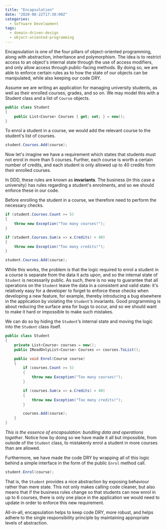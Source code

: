 ```yaml
---
title: "Encapsulation"
date: "2020-08-22T17:30:00Z"
categories:
  - Software Development
tags:
  - domain-driven-design
  - object-oriented-programming
---
```


Encapsulation is one of the four pillars of object-oriented programming, along with abstraction, inheritance and polymorphism. The idea is to restrict access to an object's internal state through the use of access modifiers, and only allow access through public-facing methods. By doing so, we are able to enforce certain rules as to how the state of our objects can be manipulated, while also keeping our code DRY.

Assume we are writing an application for managing university students, as well as their enrolled courses, grades, and so on. We may model this with a Student class and a list of `Course` objects.

```csharp
public class Student
{
    public List<Course> Courses { get; set; } = new();
}
```

To enrol a student in a course, we would add the relevant course to the student's list of courses.

```csharp
student.Courses.Add(course);
```

Now let's imagine we have a requirement which states that students must not enrol in more than 5 courses. Further, each course is worth a certain number of credits, and each student is only allowed up to 40 credits from their enrolled courses.

In DDD, these rules are known as **invariants**. The business (in this case a university) has rules regarding a student's enrolments, and so we should enforce these in our code.

Before enrolling the student in a course, we therefore need to perform the necessary checks.

```csharp
if (student.Courses.Count >= 5)
{
    throw new Exception("Too many courses!");
}

if (student.Courses.Sum(x => x.Credits) > 40)
{
    throw new Exception("Too many credits!");
}

student.Courses.Add(course);
```

While this works, the problem is that the logic required to enrol a student in a course is separate from the data it acts upon, and so the internal state of `Student` is necessarily public. As such, there is no way to guarantee that all operations on the `Student` leave the data in a consistent and valid state: it's relatively easy for a developer to forget to enforce these checks when developing a new feature, for example, thereby introducing a bug elsewhere in the application by violating the `Student`‘s invariants. Good programming is about reducing the surface area for bugs to occur, and so we should want to make it hard or impossible to make such mistakes.

We can do so by hiding the `Student`‘s internal state and moving the logic into the `Student` class itself.

```csharp
public class Student
{
    private List<Course> courses = new();
    public IReadOnlyList<Course> Courses => courses.ToList();

    public void Enrol(Course course)
    {
        if (courses.Count >= 5)
        {
            throw new Exception("Too many courses!");
        }

        if (courses.Sum(x => x.Credits) > 40)
        {
            throw new Exception("Too many credits!");
        }

        courses.Add(course);
    }
}
```

_This is the essence of encapsulation: bundling data and operations together_. Notice how by doing so we have made it all but impossible, from outside of the `Student` class, to mistakenly enrol a student in more courses than are allowed.

Furthermore, we have made the code DRY by wrapping all of this logic behind a simple interface in the form of the public `Enrol` method call.

```csharp
student.Enrol(course);
```

That is, the `Student` provides a nice abstraction by exposing behaviour rather than mere state. This not only makes calling code cleaner, but also means that if the business rules change so that students can now enrol in up to 6 courses, there is only one place in the application we would need to update in order to enforce this new requirement.

All-in-all, encapsulation helps to keep code DRY, more robust, and helps adhere to the single responsibility principle by maintaining appropriate levels of abstraction.
